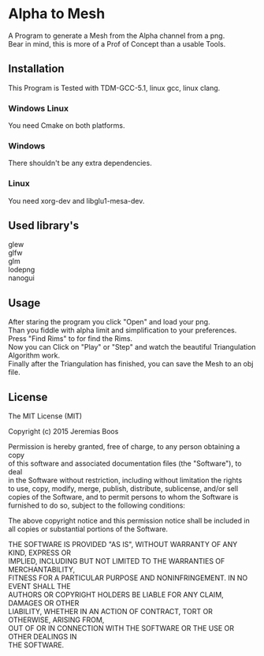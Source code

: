 # Alpha to Mesh
A Program to generate a Mesh from the Alpha channel from a png.  
Bear in mind, this is more of a Prof of Concept than a usable Tools.

## Installation
This Program is Tested with TDM-GCC-5.1, linux gcc, linux clang.

### Windows Linux
You need Cmake on both platforms.

### Windows
There shouldn't be any extra dependencies.

### Linux
You need xorg-dev and libglu1-mesa-dev.

## Used library's
glew  
glfw  
glm  
lodepng  
nanogui  

## Usage
After staring the program you click "Open" and load your png.  
Than you fiddle with alpha limit and simplification to your preferences.  
Press "Find Rims" to for find the Rims.  
Now you can Click on "Play" or "Step" and watch the beautiful Triangulation Algorithm work.  
Finally after the Triangulation has finished, you can save the Mesh to an obj file.  

## License


The MIT License (MIT)  
  
Copyright (c) 2015 Jeremias Boos  
  
Permission is hereby granted, free of charge, to any person obtaining a copy  
of this software and associated documentation files (the "Software"), to deal  
in the Software without restriction, including without limitation the rights  
to use, copy, modify, merge, publish, distribute, sublicense, and/or sell  
copies of the Software, and to permit persons to whom the Software is  
furnished to do so, subject to the following conditions:  
  
The above copyright notice and this permission notice shall be included in  
all copies or substantial portions of the Software.  
  
THE SOFTWARE IS PROVIDED "AS IS", WITHOUT WARRANTY OF ANY KIND, EXPRESS OR  
IMPLIED, INCLUDING BUT NOT LIMITED TO THE WARRANTIES OF MERCHANTABILITY,  
FITNESS FOR A PARTICULAR PURPOSE AND NONINFRINGEMENT. IN NO EVENT SHALL THE  
AUTHORS OR COPYRIGHT HOLDERS BE LIABLE FOR ANY CLAIM, DAMAGES OR OTHER  
LIABILITY, WHETHER IN AN ACTION OF CONTRACT, TORT OR OTHERWISE, ARISING FROM,  
OUT OF OR IN CONNECTION WITH THE SOFTWARE OR THE USE OR OTHER DEALINGS IN  
THE SOFTWARE.  
